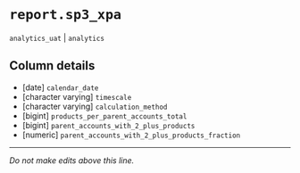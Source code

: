 # `report.sp3_xpa`
`analytics_uat` | `analytics`

## Column details
* [date]      `calendar_date`
* [character varying] `timescale`
* [character varying] `calculation_method`
* [bigint]    `products_per_parent_accounts_total`
* [bigint]    `parent_accounts_with_2_plus_products`
* [numeric]   `parent_accounts_with_2_plus_products_fraction`

-------------------------------------------------------------------------------
*Do not make edits above this line.*
